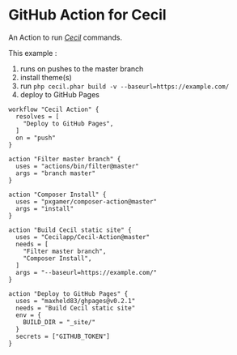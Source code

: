 # GitHub Action for Cecil

An Action to run [_Cecil_](https://cecil.app) commands.

This example :
1. runs on pushes to the master branch
2. install theme(s)
3. run `php cecil.phar build -v --baseurl=https://example.com/`
4. deploy to GitHub Pages

```hcl
workflow "Cecil Action" {
  resolves = [
    "Deploy to GitHub Pages",
  ]
  on = "push"
}

action "Filter master branch" {
  uses = "actions/bin/filter@master"
  args = "branch master"
}

action "Composer Install" {
  uses = "pxgamer/composer-action@master"
  args = "install"
}

action "Build Cecil static site" {
  uses = "Cecilapp/Cecil-Action@master"
  needs = [
    "Filter master branch",
    "Composer Install",
  ]
  args = "--baseurl=https://example.com/"
}

action "Deploy to GitHub Pages" {
  uses = "maxheld83/ghpages@v0.2.1"
  needs = "Build Cecil static site"
  env = {
    BUILD_DIR = "_site/"
  }
  secrets = ["GITHUB_TOKEN"]
}
```
